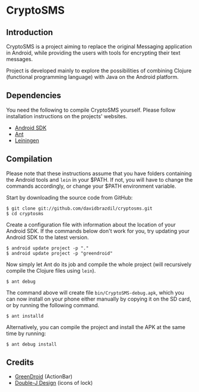 CryptoSMS
=========

Introduction
------------

CryptoSMS is a project aiming to replace the original Messaging
application in Android, while providing the users with tools for
encrypting their text messages.

Project is developed mainly to explore the possibilities of combining
Clojure (functional programming language) with Java on the Android 
platform.

Dependencies
------------

You need the following to compile CryptoSMS yourself. Please follow
installation instructions on the projects' websites. 

 - [Android SDK](http://developer.android.com)
 - [Ant](http://ant.apache.org/)
 - [Leiningen](https://github.com/technomancy/leiningen)

Compilation
-----------

Please note that these instructions assume that you have folders
containing the Android tools and `lein` in your $PATH. If not, you
will have to change the commands accordingly, or change your $PATH
environment variable.

Start by downloading the source code from GitHub:

    $ git clone git://github.com/davidbrazdil/cryptosms.git
    $ cd cryptosms

Create a configuration file with information about the location of
your Android SDK. If the commands below don't work for you, try 
updating your Android SDK to the latest version.

    $ android update project -p "."
    $ android update project -p "greendroid"

Now simply let Ant do its job and compile the whole project (will
recursively compile the Clojure files using `lein`).

    $ ant debug

The command above will create file `bin/CryptoSMS-debug.apk`, which you
can now install on your phone either manually by copying it on the SD
card, or by running the following command.

    $ ant installd

Alternatively, you can compile the project and install the APK at the
same time by running:

    $ ant debug install

Credits
-------
 - [GreenDroid](https://github.com/cyrilmottier/GreenDroid) (ActionBar)
 - [Double-J Design](http://www.doublejdesign.co.uk/) (icons of lock)
